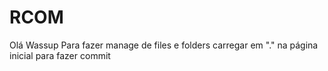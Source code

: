 # RCOM

Olá
Wassup
Para fazer manage de files e folders carregar em "." na página inicial para fazer commit
